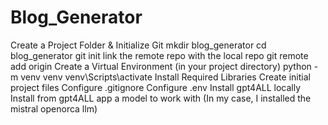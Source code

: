# Blog_Generator
Create a Project Folder & Initialize Git
 mkdir blog_generator
 cd blog_generator
 git init
link the remote repo with the local repo
 git remote add origin <your-repo-url>
Create a Virtual Environment (in your project directory)
 python -m venv venv
 venv\Scripts\activate
Install Required Libraries
Create initial project files
Configure .gitignore
Configure .env
Install gpt4ALL locally
Install from gpt4ALL app a model to work with (In my case, I installed the mistral openorca llm)



